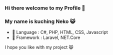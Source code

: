 ### Hi there welcome to my Profile 👋
### My name is kuching Neko 😺
- 🚕 Language : C#, PHP, HTML, CSS, Javascript
- 🚗 Framework : Laravel, NET.Core

I hope you like with my project 😸

